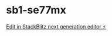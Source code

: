 # sb1-se77mx

[Edit in StackBlitz next generation editor ⚡️](https://stackblitz.com/~/github.com/canfengplaeir/sb1-se77mx)
